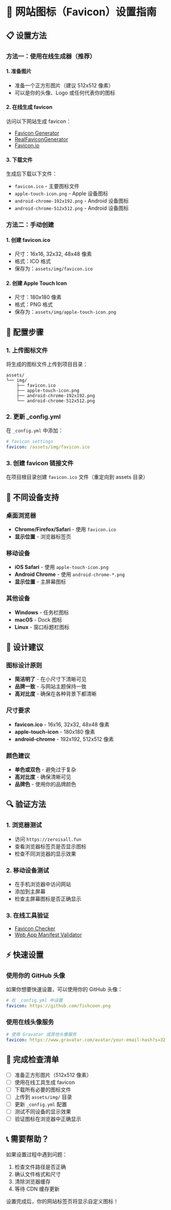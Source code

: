 # 🎯 网站图标（Favicon）设置指南

## 📋 设置方法

### 方法一：使用在线生成器（推荐）

#### 1. 准备图片
- 准备一个正方形图片（建议 512x512 像素）
- 可以是你的头像、Logo 或任何代表你的图标

#### 2. 在线生成 favicon
访问以下网站生成 favicon：
- [Favicon Generator](https://www.favicon-generator.org/)
- [RealFaviconGenerator](https://realfavicongenerator.net/)
- [Favicon.io](https://favicon.io/)

#### 3. 下载文件
生成后下载以下文件：
- `favicon.ico` - 主要图标文件
- `apple-touch-icon.png` - Apple 设备图标
- `android-chrome-192x192.png` - Android 设备图标
- `android-chrome-512x512.png` - Android 设备图标

### 方法二：手动创建

#### 1. 创建 favicon.ico
- 尺寸：16x16, 32x32, 48x48 像素
- 格式：ICO 格式
- 保存为：`assets/img/favicon.ico`

#### 2. 创建 Apple Touch Icon
- 尺寸：180x180 像素
- 格式：PNG 格式
- 保存为：`assets/img/apple-touch-icon.png`

## 🔧 配置步骤

### 1. 上传图标文件
将生成的图标文件上传到项目目录：
```
assets/
└── img/
    ├── favicon.ico
    ├── apple-touch-icon.png
    ├── android-chrome-192x192.png
    └── android-chrome-512x512.png
```

### 2. 更新 _config.yml
在 `_config.yml` 中添加：
```yaml
# favicon settings
favicon: /assets/img/favicon.ico
```

### 3. 创建 favicon 链接文件
在项目根目录创建 `favicon.ico` 文件（重定向到 assets 目录）

## 📱 不同设备支持

### 桌面浏览器
- **Chrome/Firefox/Safari** - 使用 `favicon.ico`
- **显示位置** - 浏览器标签页

### 移动设备
- **iOS Safari** - 使用 `apple-touch-icon.png`
- **Android Chrome** - 使用 `android-chrome-*.png`
- **显示位置** - 主屏幕图标

### 其他设备
- **Windows** - 任务栏图标
- **macOS** - Dock 图标
- **Linux** - 窗口标题栏图标

## 🎨 设计建议

### 图标设计原则
- **简洁明了** - 在小尺寸下清晰可见
- **品牌一致** - 与网站主题保持一致
- **高对比度** - 确保在各种背景下都清晰

### 尺寸要求
- **favicon.ico** - 16x16, 32x32, 48x48 像素
- **apple-touch-icon** - 180x180 像素
- **android-chrome** - 192x192, 512x512 像素

### 颜色建议
- **单色或双色** - 避免过于复杂
- **高对比度** - 确保清晰可见
- **品牌色** - 使用你的品牌颜色

## 🔍 验证方法

### 1. 浏览器测试
- 访问 `https://zeroisall.fun`
- 查看浏览器标签页是否显示图标
- 检查不同浏览器的显示效果

### 2. 移动设备测试
- 在手机浏览器中访问网站
- 添加到主屏幕
- 检查主屏幕图标是否正确显示

### 3. 在线工具验证
- [Favicon Checker](https://realfavicongenerator.net/favicon_checker)
- [Web App Manifest Validator](https://manifest-validator.appspot.com/)

## ⚡ 快速设置

### 使用你的 GitHub 头像
如果你想要快速设置，可以使用你的 GitHub 头像：

```yaml
# 在 _config.yml 中设置
favicon: https://github.com/fishcoen.png
```

### 使用在线头像服务
```yaml
# 使用 Gravatar 或其他头像服务
favicon: https://www.gravatar.com/avatar/your-email-hash?s=32
```

## 🎯 完成检查清单

- [ ] 准备正方形图片（512x512 像素）
- [ ] 使用在线工具生成 favicon
- [ ] 下载所有必要的图标文件
- [ ] 上传到 `assets/img/` 目录
- [ ] 更新 `_config.yml` 配置
- [ ] 测试不同设备的显示效果
- [ ] 验证图标在浏览器中正确显示

## 📞 需要帮助？

如果设置过程中遇到问题：
1. 检查文件路径是否正确
2. 确认文件格式和尺寸
3. 清除浏览器缓存
4. 等待 CDN 缓存更新

设置完成后，你的网站标签页将显示自定义图标！
